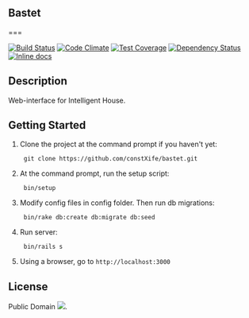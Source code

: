 ## Bastet

===

[![Build Status](https://travis-ci.org/constXife/bastet.svg?branch=master)](https://travis-ci.org/constXife/bastet)
[![Code Climate](https://codeclimate.com/github/constXife/bastet/badges/gpa.svg)](https://codeclimate.com/github/constXife/bastet)
[![Test Coverage](https://codeclimate.com/github/constXife/bastet/badges/coverage.svg)](https://codeclimate.com/github/constXife/bastet/coverage)
[![Dependency Status](https://gemnasium.com/constXife/bastet.svg)](https://gemnasium.com/constXife/bastet)
[![Inline docs](http://inch-ci.org/github/constXife/bastet.png?branch=master)](http://inch-ci.org/github/constXife/bastet)

## Description

Web-interface for Intelligent House.

## Getting Started

1. Clone the project at the command prompt if you haven't yet:

        git clone https://github.com/constXife/bastet.git

2. At the command prompt, run the setup script:

        bin/setup

3. Modify config files in config folder. Then run db migrations:

        bin/rake db:create db:migrate db:seed

4. Run server:

        bin/rails s

5. Using a browser, go to `http://localhost:3000`

## License

Public Domain [<img src="http://i.creativecommons.org/p/zero/1.0/88x31.png">](http://creativecommons.org/publicdomain/zero/1.0/).
